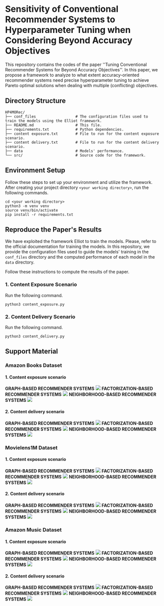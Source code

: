 # Sensitivity of Conventional Recommender Systems to Hyperparameter Tuning when Considering Beyond Accuracy Objectives

This repository contains the codes of the paper ''Tuning Conventional Recommender Systems for Beyond Accuracy
Objectives''. In this paper, we propose a framework to analyze to what extent accuracy-oriented recommender systems need precise hyperparameter tuning to achieve Pareto optimal solutions when dealing with multiple (conflicting) objectives.

## Directory Structure

```plaintext
HP4MORec/
├── conf_files                  # The configuration files used to train the models using the Elliot framework.  
├── README.md                   # This file.
├── requirements.txt            # Python dependencies.
├── content exposure.txt        # File to run for the content exposure scenario.
├── content delivery.txt        # File to run for the content delivery scenario.
├── data                        # Models' performance.
└── src/                        # Source code for the framework.
```

## Environment Setup
Follow these steps to set up your environment and utilize the framework.
After creating your project directory `<your working directory>`, run the following commands.
```
cd <your working directory>
python3 -m venv venv
source venv/bin/activate
pip install -r requirements.txt
```

## Reproduce the Paper's Results
We have exploited the framework Elliot to train the models. Please, refer to the official documentation for training the
models. In this repository, we provide the configuration files used to guide the models' training in the `conf_files` directory
and the computed performance of each model in the `data` directory.

Follow these instructions to compute the results of the paper.
### 1. Content Exposure Scenario
Run the following command.
```
python3 content_exposure.py
```
### 2. Content Delivery Scenario
Run the following command.
```
python3 content_delivery.py
```

## Support Material

### Amazon Books Dataset
#### 1. Content exposure scenario
**GRAPH-BASED RECOMMENDER SYSTEMS**
<img src="img/books-graph-exposure.png">
**FACTORIZATION-BASED RECOMMENDER SYSTEMS**
<img src="img/books-fact-exposure.png">
**NEIGHBORHOOD-BASED RECOMMENDER SYSTEMS**
<img src="img/books-neigh-exposure.png">
#### 2. Content delivery scenario
**GRAPH-BASED RECOMMENDER SYSTEMS**
<img src="img/books-graph-delivery.png">
**FACTORIZATION-BASED RECOMMENDER SYSTEMS**
<img src="img/books-fact-delivery.png">
**NEIGHBORHOOD-BASED RECOMMENDER SYSTEMS**
<img src="img/books-neigh-delivery.png">

### Movielens1M Dataset
#### 1. Content exposure scenario
**GRAPH-BASED RECOMMENDER SYSTEMS**
<img src="img/ml1m-graph-exposure.png">
**FACTORIZATION-BASED RECOMMENDER SYSTEMS**
<img src="img/ml1m-fact-exposure.png">
**NEIGHBORHOOD-BASED RECOMMENDER SYSTEMS**
<img src="img/ml1m-neigh-exposure.png">
#### 2. Content delivery scenario
**GRAPH-BASED RECOMMENDER SYSTEMS**
<img src="img/ml1m-graph-delivery.png">
**FACTORIZATION-BASED RECOMMENDER SYSTEMS**
<img src="img/ml1m-fact-delivery.png">
**NEIGHBORHOOD-BASED RECOMMENDER SYSTEMS**
<img src="img/ml1m-neigh-delivery.png">

### Amazon Music Dataset
#### 1. Content exposure scenario
**GRAPH-BASED RECOMMENDER SYSTEMS**
<img src="img/music-graph-exposure.png">
**FACTORIZATION-BASED RECOMMENDER SYSTEMS**
<img src="img/music-fact-exposure.png">
**NEIGHBORHOOD-BASED RECOMMENDER SYSTEMS**
<img src="img/music-neigh-exposure.png">
#### 2. Content delivery scenario
**GRAPH-BASED RECOMMENDER SYSTEMS**
<img src="img/music-graph-delivery.png">
**FACTORIZATION-BASED RECOMMENDER SYSTEMS**
<img src="img/music-fact-delivery.png">
**NEIGHBORHOOD-BASED RECOMMENDER SYSTEMS**
<img src="img/music-neigh-delivery.png">